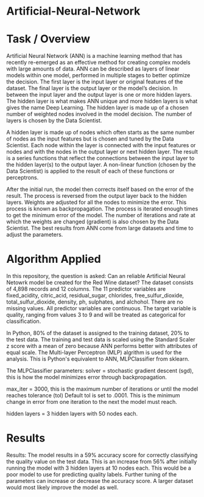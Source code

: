 # Artificial-Neural-Network
# Task / Overview

Artificial Neural Network (ANN) is a machine learning method that has recently re-emerged as an effective method for creating complex models with large amounts of data.  ANN can be described as layers of linear models within one model, performed in multiple stages to better optimize the decision.  The first layer is the input layer or original features of the dataset.  The final layer is the output layer or the model’s decision.  In between the input layer and the output layer is one or more hidden layers.  The hidden layer is what makes ANN unique and more hidden layers is what gives the name Deep Learning. The hidden layer is made up of a chosen number of weighted nodes involved in the model decision.  The number of layers is chosen by the Data Scientist. 

A hidden layer is made up of nodes which often starts as the same number of nodes as the input features but is chosen and tuned by the Data Scientist.  Each node within the layer is connected with the input features or nodes and with the nodes in the output layer or next hidden layer.  The result is a series functions that reflect the connections between the input layer to the hidden layer(s) to the output layer.  A non-linear function (chosen by the Data Scientist) is applied to the result of each of these functions or perceptrons. 
	
After the initial run, the model then corrects itself based on the error of the result.  The process is reversed from the output layer back to the hidden layers.  Weights are adjusted for all the nodes to minimize the error.  This process is known as backpropagation.  The process is iterated enough times to get the minimum error of the model.  The number of iterations and rate at which the weights are changed (gradient) is also chosen by the Data Scientist.  The best results from ANN come from large datasets and time to adjust the parameters. 
# Algorithm Applied	
In this repository, the question is asked: Can an reliable Artificial Neural Netowrk model be created for the Red Wine dataset?  The dataset consists of 4,898 records and 12 columns.  The 11 predictor variables are fixed_acidity, citric_acid, residual_sugar, chlorides, free_sulfur_dioxide, total_sulfur_dioxide, density, ph, sulphates, and alchohol.  There are no missing values. All predictor variables are continuous.  The target variable is quality, ranging from values 3 to 9 and will be treated as categorical for classification.
  
In Python, 80% of the dataset is assigned to the training dataset, 20% to the test data.  The training and test data is scaled using the Standard Scaler z score with a mean of zero because ANN performs better with attributes of equal scale.  The Multi-layer Perceptron (MLP) algrithm is used for the analysis.  This is Python's equivalent to ANN, MLPClassifier from sklearn.
  
The MLPClassifier parameters: solver = stochastic gradient descent (sgd), this is how the model minimizes error through backpropagation.
  
max_iter = 3000, this is the maximum number of iterations or until the model reaches tolerance (tol) Default tol is set to .0001.  This is the minimum change in error from one iteration to the next the model must reach.  
				
hidden layers = 3 hidden layers with 50 nodes each.  
# Results				
Results: The model results in a 59% accuracy score for correctly classifying the quality value on the test data.  This is an increase from 56% after initially running the model with 3 hidden layers at 10 nodes each.  This would be a poor model to use for predicting quality labels.  Further tuning of the parameters can increase or decrease the accuracy score.  A larger dataset would most likely improve the model as well. 
